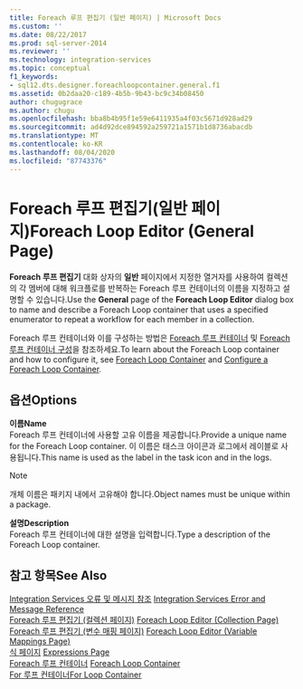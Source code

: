 ```yaml
---
title: Foreach 루프 편집기 (일반 페이지) | Microsoft Docs
ms.custom: ''
ms.date: 08/22/2017
ms.prod: sql-server-2014
ms.reviewer: ''
ms.technology: integration-services
ms.topic: conceptual
f1_keywords:
- sql12.dts.designer.foreachloopcontainer.general.f1
ms.assetid: 0b2daa20-c189-4b5b-9b43-bc9c34b08450
author: chugugrace
ms.author: chugu
ms.openlocfilehash: bba8b4b95f1e59e6411935a4f03c5671d928ad29
ms.sourcegitcommit: ad4d92dce894592a259721a1571b1d8736abacdb
ms.translationtype: MT
ms.contentlocale: ko-KR
ms.lasthandoff: 08/04/2020
ms.locfileid: "87743376"
---
```

# <a name="foreach-loop-editor-general-page"></a><span data-ttu-id="ffea8-102">Foreach 루프 편집기(일반 페이지)</span><span class="sxs-lookup"><span data-stu-id="ffea8-102">Foreach Loop Editor (General Page)</span></span>
  <span data-ttu-id="ffea8-103">**Foreach 루프 편집기** 대화 상자의 **일반** 페이지에서 지정한 열거자를 사용하여 컬렉션의 각 멤버에 대해 워크플로를 반복하는 Foreach 루프 컨테이너의 이름을 지정하고 설명할 수 있습니다.</span><span class="sxs-lookup"><span data-stu-id="ffea8-103">Use the **General** page of the **Foreach Loop Editor** dialog box to name and describe a Foreach Loop container that uses a specified enumerator to repeat a workflow for each member in a collection.</span></span>  
  
 <span data-ttu-id="ffea8-104">Foreach 루프 컨테이너와 이를 구성하는 방법은 [Foreach 루프 컨테이너](control-flow/foreach-loop-container.md) 및 [Foreach 루프 컨테이너 구성](../../2014/integration-services/configure-a-foreach-loop-container.md)을 참조하세요.</span><span class="sxs-lookup"><span data-stu-id="ffea8-104">To learn about the Foreach Loop container and how to configure it, see [Foreach Loop Container](control-flow/foreach-loop-container.md) and [Configure a Foreach Loop Container](../../2014/integration-services/configure-a-foreach-loop-container.md).</span></span>  
  
## <a name="options"></a><span data-ttu-id="ffea8-105">옵션</span><span class="sxs-lookup"><span data-stu-id="ffea8-105">Options</span></span>  
 <span data-ttu-id="ffea8-106">**이름**</span><span class="sxs-lookup"><span data-stu-id="ffea8-106">**Name**</span></span>  
 <span data-ttu-id="ffea8-107">Foreach 루프 컨테이너에 사용할 고유 이름을 제공합니다.</span><span class="sxs-lookup"><span data-stu-id="ffea8-107">Provide a unique name for the Foreach Loop container.</span></span> <span data-ttu-id="ffea8-108">이 이름은 태스크 아이콘과 로그에서 레이블로 사용됩니다.</span><span class="sxs-lookup"><span data-stu-id="ffea8-108">This name is used as the label in the task icon and in the logs.</span></span>  
  
> [!NOTE]  
>  <span data-ttu-id="ffea8-109">개체 이름은 패키지 내에서 고유해야 합니다.</span><span class="sxs-lookup"><span data-stu-id="ffea8-109">Object names must be unique within a package.</span></span>  
  
 <span data-ttu-id="ffea8-110">**설명**</span><span class="sxs-lookup"><span data-stu-id="ffea8-110">**Description**</span></span>  
 <span data-ttu-id="ffea8-111">Foreach 루프 컨테이너에 대한 설명을 입력합니다.</span><span class="sxs-lookup"><span data-stu-id="ffea8-111">Type a description of the Foreach Loop container.</span></span>  
  
## <a name="see-also"></a><span data-ttu-id="ffea8-112">참고 항목</span><span class="sxs-lookup"><span data-stu-id="ffea8-112">See Also</span></span>  
 <span data-ttu-id="ffea8-113">[Integration Services 오류 및 메시지 참조](../../2014/integration-services/integration-services-error-and-message-reference.md) </span><span class="sxs-lookup"><span data-stu-id="ffea8-113">[Integration Services Error and Message Reference](../../2014/integration-services/integration-services-error-and-message-reference.md) </span></span>  
 <span data-ttu-id="ffea8-114">[Foreach 루프 편집기 &#40;컬렉션 페이지&#41;](../../2014/integration-services/foreach-loop-editor-collection-page.md) </span><span class="sxs-lookup"><span data-stu-id="ffea8-114">[Foreach Loop Editor &#40;Collection Page&#41;](../../2014/integration-services/foreach-loop-editor-collection-page.md) </span></span>  
 <span data-ttu-id="ffea8-115">[Foreach 루프 편집기 &#40;변수 매핑 페이지&#41;](../../2014/integration-services/foreach-loop-editor-variable-mappings-page.md) </span><span class="sxs-lookup"><span data-stu-id="ffea8-115">[Foreach Loop Editor &#40;Variable Mappings Page&#41;](../../2014/integration-services/foreach-loop-editor-variable-mappings-page.md) </span></span>  
 <span data-ttu-id="ffea8-116">[식 페이지](expressions/expressions-page.md) </span><span class="sxs-lookup"><span data-stu-id="ffea8-116">[Expressions Page](expressions/expressions-page.md) </span></span>  
 <span data-ttu-id="ffea8-117">[Foreach 루프 컨테이너](control-flow/foreach-loop-container.md) </span><span class="sxs-lookup"><span data-stu-id="ffea8-117">[Foreach Loop Container](control-flow/foreach-loop-container.md) </span></span>  
 [<span data-ttu-id="ffea8-118">For 루프 컨테이너</span><span class="sxs-lookup"><span data-stu-id="ffea8-118">For Loop Container</span></span>](control-flow/for-loop-container.md)  
  
  
